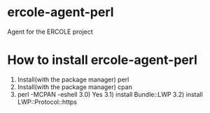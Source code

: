 # ercole-agent-perl

Agent for the ERCOLE project

# How to install ercole-agent-perl
1) Install(with the package manager) perl
2) Install(with the package manager) cpan
3) perl -MCPAN -eshell
	3.0) Yes
	3.1) install Bundle::LWP
	3.2) install LWP::Protocol::https
	
